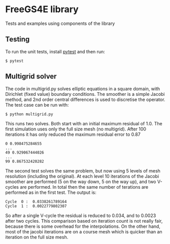 FreeGS4E library
================

Tests and examples using components of the library

Testing
-------

To run the unit tests, install [pytest](https://docs.pytest.org/en/latest/) and then run:

    $ pytest

Multigrid solver
----------------

The code in multigrid.py solves elliptic equations in a square domain, with Dirichlet (fixed value)
boundary conditions. The smoother is a simple Jacobi method, and 2nd order
central differences is used to discretise the operator. 
The test case can be run with:

    $ python multigrid.py

This runs two solves. Both start with an initial maximum residual of 1.0.
The first simulation uses only the full size mesh (no multigrid). 
After 100 iterations it has only reduced the maximum residual error to 0.87

    0 0.998475284655
    ...
    49 0.929067444026
    ...
    99 0.867532420282

The second test solves the same problem, but now using 5 levels of mesh resolution
(including the original). At each level 10 iterations of the Jacobi smoother
are performed (5 on the way down, 5 on the way up), and two V-cycles are performed.
In total then the same number of terations are performed as in the first test. 
The output is:

    Cycle  0 :  0.0338261789164
    Cycle  1 :  0.0022779802307

So after a single V-cycle the residual is reduced to 0.034, and to 0.0023 after two cycles.
This comparison based on iteration count is not really fair, because there is some overhead for the interpolations. 
On the other hand, most of the jacobi iterations are on a course mesh which is quicker than
an iteration on the full size mesh. 
